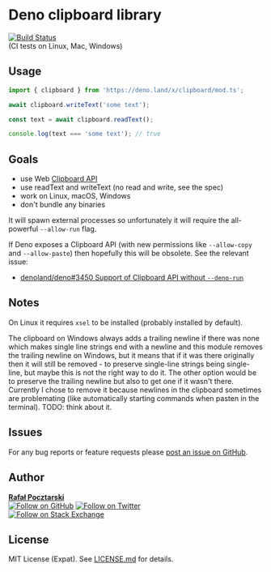 Deno clipboard library
=

[![Build Status][actions-img]][actions-url]<br>(CI tests on Linux, Mac, Windows)

Usage
-

```ts
import { clipboard } from 'https://deno.land/x/clipboard/mod.ts';

await clipboard.writeText('some text');

const text = await clipboard.readText();

console.log(text === 'some text'); // true
```

Goals
-

- use Web [Clipboard API](https://developer.mozilla.org/en-US/docs/Web/API/Clipboard)
- use readText and writeText (no read and write, see the spec)
- work on Linux, macOS, Windows
- don't bundle any binaries

It will spawn external processes so unfortunately
it will require the all-powerful `--allow-run` flag.

If Deno exposes a Clipboard API
(with new permissions like `--allow-copy` and `--allow-paste`)
then hopefully this will be obsolete. See the relevant issue:

- [denoland/deno#3450 Support of Clipboard API without `--deno-run`](https://github.com/denoland/deno/issues/3450)

Notes
-
On Linux it requires `xsel` to be installed (probably installed by default).

The clipboard on Windows always adds a trailing newline if there was none
which makes single line strings end with a newline and this module removes the
trailing newline on Windows, but it means that if it was there originally then it will still
be removed - to preserve single-line strings being single-line, but maybe this is not the right
way to do it. The other option would be to preserve the trailing newline but also to get one
if it wasn't there. Currently I chose to remove it because newlines in the clipboard sometimes
are problemating (like automatically starting commands when pasten in the terminal).
TODO: think about it.

Issues
-
For any bug reports or feature requests please
[post an issue on GitHub][issues-url].

Author
-
[**Rafał Pocztarski**](https://pocztarski.com/)
<br/>
[![Follow on GitHub][github-follow-img]][github-follow-url]
[![Follow on Twitter][twitter-follow-img]][twitter-follow-url]
<br/>
[![Follow on Stack Exchange][stackexchange-img]][stackoverflow-url]

License
-
MIT License (Expat). See [LICENSE.md](LICENSE.md) for details.

[github-url]: https://github.com/rsp/deno-clipboard
[readme-url]: https://github.com/rsp/deno-clipboard#readme
[issues-url]: https://github.com/rsp/deno-clipboard/issues
[license-url]: https://github.com/rsp/deno-clipboard/blob/master/LICENSE.md
[actions-url]: https://github.com/rsp/deno-clipboard/actions
[actions-img]: https://github.com/rsp/deno-clipboard/workflows/ci/badge.svg?branch=master&event=push
[travis-url]: https://travis-ci.org/rsp/deno-clipboard
[travis-img]: https://travis-ci.org/rsp/deno-clipboard.svg?branch=master
[snyk-url]: https://snyk.io/test/github/rsp/deno-clipboard
[snyk-img]: https://snyk.io/test/github/rsp/deno-clipboard/badge.svg
[david-url]: https://david-dm.org/rsp/deno-clipboard
[david-img]: https://david-dm.org/rsp/deno-clipboard/status.svg
[install-img]: https://nodei.co/npm/ende.png?compact=true
[downloads-img]: https://img.shields.io/npm/dt/ende.svg
[license-img]: https://img.shields.io/npm/l/ende.svg
[stats-url]: http://npm-stat.com/charts.html?package=ende
[github-follow-url]: https://github.com/rsp
[github-follow-img]: https://img.shields.io/github/followers/rsp.svg?style=social&logo=github&label=Follow
[twitter-follow-url]: https://twitter.com/intent/follow?screen_name=pocztarski
[twitter-follow-img]: https://img.shields.io/twitter/follow/pocztarski.svg?style=social&logo=twitter&label=Follow
[stackoverflow-url]: https://stackoverflow.com/users/613198/rsp
[stackexchange-url]: https://stackexchange.com/users/303952/rsp
[stackexchange-img]: https://stackexchange.com/users/flair/303952.png
